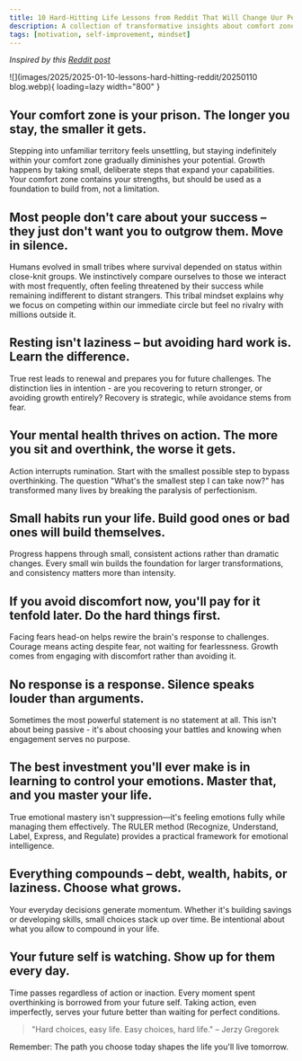 ```yaml
---
title: 10 Hard-Hitting Life Lessons from Reddit That Will Change Uur Perspective
description: A collection of transformative insights about comfort zones, emotional mastery, and personal growth, inspired by real discussions from the self-improvement community.
tags: [motivation, self-improvement, mindset]
---
```


*Inspired by this [Reddit post](https://www.reddit.com/r/selfimprovement/comments/1hobqog/i_hit_a_major_turning_point_in_life_here_are_10/)*

![](images/2025/2025-01-10-lessons-hard-hitting-reddit/20250110 blog.webp){ loading=lazy width="800" }

## Your comfort zone is your prison. The longer you stay, the smaller it gets.
Stepping into unfamiliar territory feels unsettling, but staying indefinitely within your comfort zone gradually diminishes your potential. Growth happens by taking small, deliberate steps that expand your capabilities. Your comfort zone contains your strengths, but should be used as a foundation to build from, not a limitation.

## Most people don't care about your success – they just don't want you to outgrow them. Move in silence.
Humans evolved in small tribes where survival depended on status within close-knit groups. We instinctively compare ourselves to those we interact with most frequently, often feeling threatened by their success while remaining indifferent to distant strangers. This tribal mindset explains why we focus on competing within our immediate circle but feel no rivalry with millions outside it.

## Resting isn't laziness – but avoiding hard work is. Learn the difference.
True rest leads to renewal and prepares you for future challenges. The distinction lies in intention - are you recovering to return stronger, or avoiding growth entirely? Recovery is strategic, while avoidance stems from fear.

## Your mental health thrives on action. The more you sit and overthink, the worse it gets.
Action interrupts rumination. Start with the smallest possible step to bypass overthinking. The question "What's the smallest step I can take now?" has transformed many lives by breaking the paralysis of perfectionism.

## Small habits run your life. Build good ones or bad ones will build themselves.
Progress happens through small, consistent actions rather than dramatic changes. Every small win builds the foundation for larger transformations, and consistency matters more than intensity.

## If you avoid discomfort now, you'll pay for it tenfold later. Do the hard things first.
Facing fears head-on helps rewire the brain's response to challenges. Courage means acting despite fear, not waiting for fearlessness. Growth comes from engaging with discomfort rather than avoiding it.

## No response is a response. Silence speaks louder than arguments.
Sometimes the most powerful statement is no statement at all. This isn't about being passive - it's about choosing your battles and knowing when engagement serves no purpose.

## The best investment you'll ever make is in learning to control your emotions. Master that, and you master your life.
True emotional mastery isn't suppression—it's feeling emotions fully while managing them effectively. The RULER method (Recognize, Understand, Label, Express, and Regulate) provides a practical framework for emotional intelligence.

## Everything compounds – debt, wealth, habits, or laziness. Choose what grows.
Your everyday decisions generate momentum. Whether it's building savings or developing skills, small choices stack up over time. Be intentional about what you allow to compound in your life.

## Your future self is watching. Show up for them every day.
Time passes regardless of action or inaction. Every moment spent overthinking is borrowed from your future self. Taking action, even imperfectly, serves your future better than waiting for perfect conditions.

> "Hard choices, easy life. Easy choices, hard life." – Jerzy Gregorek

Remember: The path you choose today shapes the life you'll live tomorrow.